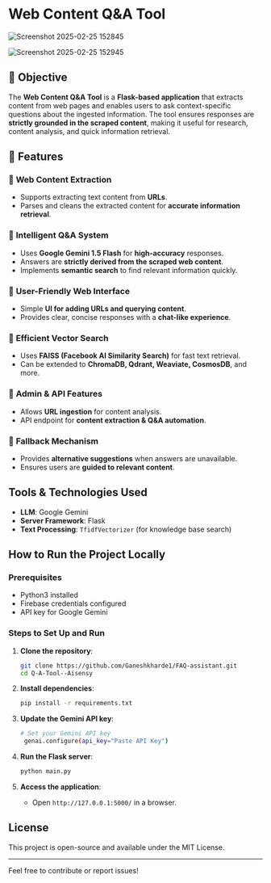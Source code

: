 # Web Content Q&A Tool

![Screenshot 2025-02-25 152845](https://github.com/user-attachments/assets/a0640a83-2247-4a91-ab53-60dc8fdac6be)

![Screenshot 2025-02-25 152945](https://github.com/user-attachments/assets/15e001bc-7281-4d32-812b-3c0b1178996a)

## 🎯 Objective  
The **Web Content Q&A Tool** is a **Flask-based application** that extracts content from web pages and enables users to ask context-specific questions about the ingested information. The tool ensures responses are **strictly grounded in the scraped content**, making it useful for research, content analysis, and quick information retrieval.  

## 🚀 Features  

### 🔹 **Web Content Extraction**  
- Supports extracting text content from **URLs**.  
- Parses and cleans the extracted content for **accurate information retrieval**.  

### 🔹 **Intelligent Q&A System**  
- Uses **Google Gemini 1.5 Flash** for **high-accuracy** responses.  
- Answers are **strictly derived from the scraped web content**.  
- Implements **semantic search** to find relevant information quickly.  

### 🔹 **User-Friendly Web Interface**  
- Simple **UI for adding URLs and querying content**.  
- Provides clear, concise responses with a **chat-like experience**.  

### 🔹 **Efficient Vector Search**  
- Uses **FAISS (Facebook AI Similarity Search)** for fast text retrieval.  
- Can be extended to **ChromaDB, Qdrant, Weaviate, CosmosDB**, and more.  

### 🔹 **Admin & API Features**  
- Allows **URL ingestion** for content analysis.  
- API endpoint for **content extraction & Q&A automation**.  

### 🔹 **Fallback Mechanism**  
- Provides **alternative suggestions** when answers are unavailable.  
- Ensures users are **guided to relevant content**.  

## Tools & Technologies Used
- **LLM**: Google Gemini
- **Server Framework**: Flask
- **Text Processing**: `TfidfVectorizer` (for knowledge base search)

## How to Run the Project Locally
### Prerequisites
- Python3 installed
- Firebase credentials configured
- API key for Google Gemini

### Steps to Set Up and Run
1. **Clone the repository**:
   ```bash
   git clone https://github.com/Ganeshkharde1/FAQ-assistant.git
   cd Q-A-Tool--Aisensy
   ```


2. **Install dependencies**:
   ```bash
   pip install -r requirements.txt
   ```

3. **Update the Gemini API key**:
   ```bash
   # Set your Gemini API key
    genai.configure(api_key="Paste API Key")
   ```
   

4. **Run the Flask server**:
   ```bash
   python main.py
   ```

7. **Access the application**:
   - Open `http://127.0.0.1:5000/` in a browser.



## License
This project is open-source and available under the MIT License.

---
Feel free to contribute or report issues!
